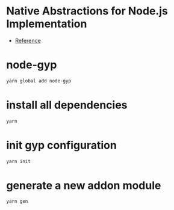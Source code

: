# Native Abstractions for Node.js Implementation

- [Reference](https://github.com/nodejs/node-addon-examples)

# node-gyp
```bash
yarn global add node-gyp
```

# install all dependencies
```bash
yarn
```

# init gyp configuration
```bash
yarn init
```

# generate a new addon module
```bash
yarn gen
```